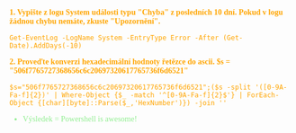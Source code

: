 <span style="color:orange; font-family:Consolas;">

**1. Vypište z logu System události typu "Chyba" z posledních 10 dní. Pokud v logu žádnou chybu nemáte, zkuste "Upozornění".**

    Get-EventLog -LogName System -EntryType Error -After (Get-Date).AddDays(-10)

**2. Proveďte konverzi hexadecimální hodnoty řetězce do ascii. $s = "506f7765727368656c6c20697320617765736f6d6521"**

    $s="506f7765727368656c6c20697320617765736f6d6521";($s -split '([0-9A-Fa-f]{2})' | Where-Object {$_ -match '^[0-9A-Fa-f]{2}$'} | ForEach-Object {[char][byte]::Parse($_,'HexNumber')}) -join ''

</span>
<span style="color:lightgreen; font-family:Consolas;">

* Výsledek = Powershell is awesome!

</span>